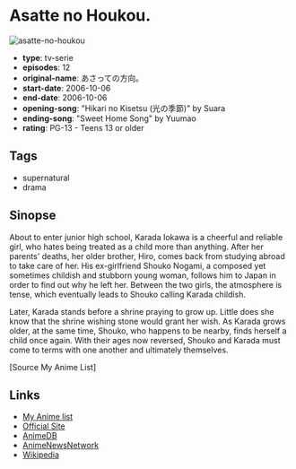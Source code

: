 # Asatte no Houkou.

![asatte-no-houkou](https://cdn.myanimelist.net/images/anime/4/74962.jpg)

-   **type**: tv-serie
-   **episodes**: 12
-   **original-name**: あさっての方向。
-   **start-date**: 2006-10-06
-   **end-date**: 2006-10-06
-   **opening-song**: "Hikari no Kisetsu (光の季節)" by Suara
-   **ending-song**: "Sweet Home Song" by Yuumao
-   **rating**: PG-13 - Teens 13 or older

## Tags

-   supernatural
-   drama

## Sinopse

About to enter junior high school, Karada Iokawa is a cheerful and reliable girl, who hates being treated as a child more than anything. After her parents' deaths, her older brother, Hiro, comes back from studying abroad to take care of her. His ex-girlfriend Shouko Nogami, a composed yet sometimes childish and stubborn young woman, follows him to Japan in order to find out why he left her. Between the two girls, the atmosphere is tense, which eventually leads to Shouko calling Karada childish.

Later, Karada stands before a shrine praying to grow up. Little does she know that the shrine wishing stone would grant her wish. As Karada grows older, at the same time, Shouko, who happens to be nearby, finds herself a child once again. With their ages now reversed, Shouko and Karada must come to terms with one another and ultimately themselves.

[Source My Anime List]

## Links

-   [My Anime list](https://myanimelist.net/anime/1554/Asatte_no_Houkou)
-   [Official Site](http://www.tbs.co.jp/asatteno/)
-   [AnimeDB](http://anidb.info/perl-bin/animedb.pl?show=anime&aid=4339)
-   [AnimeNewsNetwork](http://www.animenewsnetwork.com/encyclopedia/anime.php?id=6547)
-   [Wikipedia](http://en.wikipedia.org/wiki/Asatte_no_Houkou)

